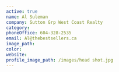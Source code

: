 ```yaml
---
active: true
name: Al Suleman
company: Sutton Grp West Coast Realty
category:
phoneOffice: 604-328-2535
email: Al@thebestsellers.ca
image_path:
color:
website:
profile_image_path: /images/head shot.jpg
---
```

